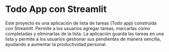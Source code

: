 # Todo App con Streamlit

Este proyecto es una aplicación de lista de tareas (Todo app) construida con Streamlit. Permite a los usuarios agregar tareas, marcarlas como completadas y eliminarlas de la lista. La aplicación guarda las tareas en una lista y permite a los usuarios gestionar sus pendientes de manera sencilla, ayudando a aumentar la productividad personal.
